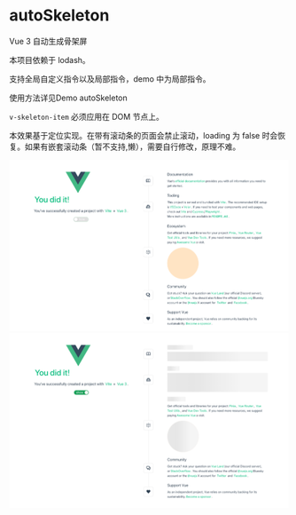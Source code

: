 # autoSkeleton

Vue 3 自动生成骨架屏

本项目依赖于 lodash。

支持全局自定义指令以及局部指令，demo 中为局部指令。

使用方法详见Demo autoSkeleton

`v-skeleton-item` 必须应用在 DOM 节点上。

本效果基于定位实现。在带有滚动条的页面会禁止滚动，loading 为 false 时会恢复。如果有嵌套滚动条（暂不支持,懒），需要自行修改，原理不难。

![alt text](image.png)
![alt text](image-1.png)